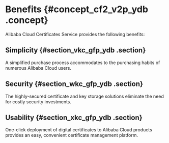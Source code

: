 # Benefits {#concept_cf2_v2p_ydb .concept}

Alibaba Cloud Certificates Service provides the following benefits:

## Simplicity {#section_vkc_gfp_ydb .section}

A simplified purchase process accommodates to the purchasing habits of numerous Alibaba Cloud users.

## Security {#section_wkc_gfp_ydb .section}

The highly-secured certificate and key storage solutions eliminate the need for costly security investments.

## Usability {#section_xkc_gfp_ydb .section}

One-click deployment of digital certificates to Alibaba Cloud products provides an easy, convenient certificate management platform.

